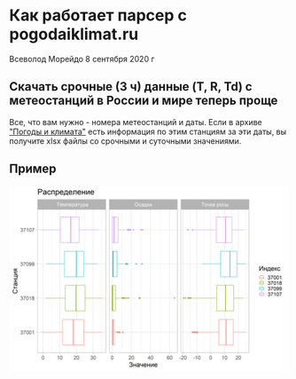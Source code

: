 Как работает парсер с pogodaiklimat.ru
================
Всеволод Морейдо
8 сентября 2020 г

Скачать срочные (3 ч) данные (T, R, Td) с метеостанций в России и мире теперь проще
-----------------------------------------------------------------------------------

Все, что вам нужно - номера метеостанций и даты. Если в архиве ["Погоды и климата"](http://pogodaiklimat.ru) есть информация по этим станциям за эти даты, вы получите xlsx файлы со срочными и суточными значениями.

Пример
------

![](pik_boxplot_2020.png)
